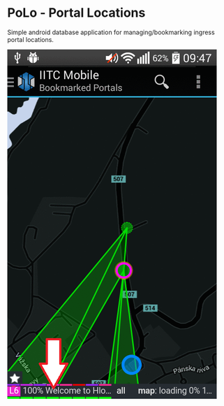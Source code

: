 # PoLo - Portal Locations

Simple android database application for managing/bookmarking ingress portal locations.

![Application in action](https://github.com/virtualvoid/polo/blob/master/screenshots_an.gif.gif)
